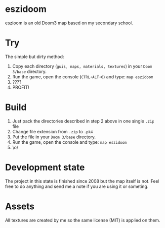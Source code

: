# eszidoom
eszioom is an old Doom3 map based on my secondary school.

# Try
The simple but dirty method:
1. Copy each directory (`guis, maps, materials, textures`) in your `Doom 3/base` directory.
2. Run the game, open the console (`CTRL+ALT+0`) and type: `map eszidoom`
3. ????
4. PROFIT!

# Build
1. Just pack the directories described in step 2 above in one single `.zip` file
2. Change file extension from `.zip` to `.pk4`
3. Put the file in your `Doom 3/base` directory.
4. Run the game, open the console and type: `map eszidoom`
5. \o/

# Development state
The project in this state is finished since 2008 but the map itself is not. Feel free to do anything
and send me a note if you are using it or someting.

# Assets
All textures are created by me so the same license (MIT) is applied on them.